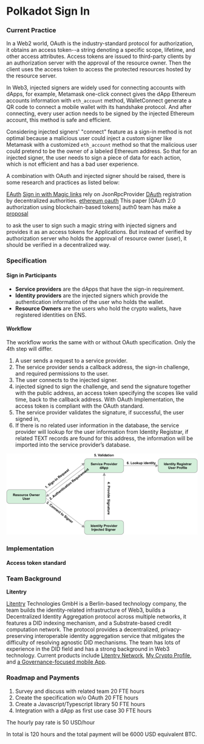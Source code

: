 # Polkadot Sign In

### Current Practice

In a Web2 world, OAuth is the industry-standard protocol for authorization, it obtains an access token--a string denoting a specific scope, lifetime, and other access attributes. Access tokens are issued to third-party clients by an authorization server with the approval of the resource owner. Then the client uses the access token to access the protected resources hosted by the resource server.

In Web3, injected signers are widely used for connecting accounts with dApps, for example, Metamask one-click connect gives the dApp Ethereum accounts information with `eth_account` method, WalletConnect generate a QR code to connect a mobile wallet with its handshake protocol. And after connecting, every user action needs to be signed by the injected Ethereum account, this method is safe and efficient.

Considering injected signers' "connect" feature as a sign-in method is not optimal because a malicious user could inject a custom signer like Metamask with a customized `eth_account` method so that the malicious user could pretend to be the owner of a labeled Ethereum address. So that for an injected signer, the user needs to sign a piece of data for each action, which is not efficient and has a bad user experience.

A combination with OAuth and injected signer should be raised, there is some research and practices as listed below:

[EAuth](https://github.com/pelith/node-eauth-server)
[Sign in with Magic links](https://magic.link/docs/blockchains/ethereum) rely on JsonRpcProvider
[DAuth](https://github.com/madhavanmalolan/dauth) registration by decentralized authorities.
[ethereum oauth](https://github.com/Recoblix/ethereum-oauth) 
This paper [OAuth 2.0 authorization using blockchain-based tokens]
auth0 team has make a [proposal](https://auth0.com/blog/an-introduction-to-ethereum-and-smart-contracts-part-3/)  

to ask the user to sign such a magic string with injected signers and provides it as an access tokens for Applications. But instead of verified by authorization server who holds the approval of resource owner (user), it should be verified in a decentralized way.

### Specification

#### Sign in Participants

- **Service providers** are the dApps that have the sign-in requirement.
- **Identity providers** are the injected signers which provide the authentication information of the user who holds the wallet.
- **Resource Owners** are the users who hold the crypto wallets, have registered identities on ENS.

#### Workflow

The workflow works the same with or without OAuth specification. Only the 4th step will differ.

1. A user sends a request to a service provider.
2. The service provider sends a callback address, the sign-in challenge, and required permissions to the user.
3. The user connects to the injected signer.
4. injected signed to sign the challenge, and send the signature together with the public address, an access token specifying the scopes like valid time, back to the callback address. With OAuth Implementation, the access token is compliant with the OAuth standard.
5. The service provider validates the signature, if successful, the user signed in,
6. If there is no related user information in the database, the service provider will lookup for the user information from Identity Registrar, if related TEXT records are found for this address, the information will be imported into the service provider’s database.

![Sign-in Flow](./imgs/Sign-in%20Flow.png)

### Implementation

#### Access token standard

### **Team Background**

**Litentry**

[Litentry](https://www.litentry.com/) Technologies GmbH is a Berlin-based technology company, the team builds the identity-related infrastructure of Web3, builds a Decentralized Identity Aggregation protocol across multiple networks, it features a DID indexing mechanism, and a Substrate-based credit computation network. The protocol provides a decentralized, privacy-preserving interoperable identity aggregation service that mitigates the difficulty of resolving agnostic DID mechanisms. The team has lots of experience in the DID field and has a strong background in Web3 technology. Current products include [Litentry Network](https://litentry.medium.com/developing-a-did-aggregator-on-blockchain-part-%E2%85%B1-3dab1398c512), [My Crypto Profile](https://mycryptoprofile.io/), and [a Governance-focused mobile App](https://polkadot.polkassembly.io/motion/49).

### **Roadmap and Payments**

1. Survey and discuss with related team 20 FTE hours
2. Create the specification w/o OAuth 20 FTE hours
3. Create a Javascript/Typescript library 50 FTE hours
4. Integration with a dApp as first use case 30 FTE hours

The hourly pay rate is 50 USD/hour

In total is 120 hours and the total payment will be 6000 USD equivalent BTC.
